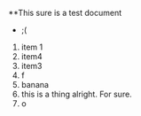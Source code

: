 **This sure is a test document


* ;(

1. item 1
2. item4
3. item3
4. f
5. banana
6. this is a thing alright. For sure.
7. o

